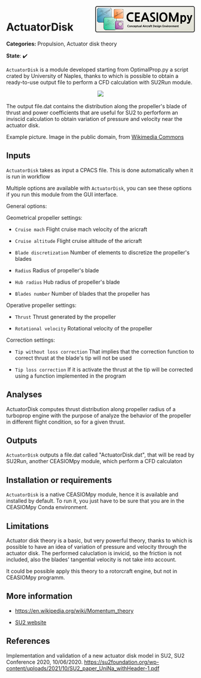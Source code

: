 
<img align="right" height="70" src="../../documents/logos/CEASIOMpy_banner_main.png">

# ActuatorDisk

**Categories:** Propulsion, Actuator disk theory

**State**: :heavy_check_mark:

`ActuatorDisk` is a module developed starting from OptimalProp.py a script crated by University of Naples, thanks to which is possible to obtain a ready-to-use output file to perform a CFD calculation with SU2Run module.

<p align="center">
<img height="160" src="files/Spirit_of_St._Louis.jpg">
</p>

The output file.dat contains the distribution along the propeller's blade of thrust and power coefficients that are useful for SU2 to perforform an inviscid calculation to obtain variation of pressure and velocity near the actuator disk.

Example picture. Image in the public domain, from [Wikimedia Commons](https://commons.wikimedia.org/wiki/File:Spirit_of_St._Louis.jpg)

## Inputs

`ActuatorDisk` takes as input a CPACS file. This is done automatically when it is run in workflow

Multiple options are available with `ActuatorDisk`, you can see these options if you run this module from the GUI interface.

General options:

Geometrical propeller settings: 

* `Cruise mach`
Flight cruise mach velocity of the aricraft

* `Cruise altitude`
Flight cruise altitude of the aricraft

* `Blade discretization`
Number of elements to discretize the propeller's blades

* `Radius`
Radius of propeller's blade

* `Hub radius`
Hub radius of propeller's blade

* `Blades number`
Number of blades that the propeller has

Operative propeller settings:

* `Thrust`
Thrust generated by the propeller 

* `Rotational velocity`
Rotational velocity of the propeller 

Correction settings:

* `Tip without loss correction`
That implies that the correction function to correct thrust at the blade's tip will not be used 

* `Tip loss correction`
If it is activate the thrust at the tip will be corrected using a function implemented in the program

## Analyses

ActuatorDisk computes thrust distribution along propeller radius of a turboprop engine with the purpose of analyze the behavior of the propeller in different flight condition, so for a given thrust.

## Outputs

`ActuatorDisk` outputs a file.dat called "ActuatorDisk.dat", that will be read by SU2Run, another CEASIOMpy module, which perform a CFD calculaton

## Installation or requirements

`ActuatorDisk` is a native CEASIOMpy module, hence it is available and installed by default. To run it, you just have to be sure that you are in the CEASIOMpy Conda environment.

## Limitations

Actuator disk theory is a basic, but very powerful theory, thanks to which is possible to have an idea of variation of pressure and velocity through the actuator disk. The performed caluclation is invicid, so the friction is not included, also the blades' tangential velocity is not take into account.

It could be possible apply this theory to a rotorcraft engine, but not in CEASIOMpy programm.

## More information

* <https://en.wikipedia.org/wiki/Momentum_theory>

* [SU2 website](https://su2code.github.io/tutorials/ActuatorDisk_VariableLoad/)

## References

Implementation and validation of a new actuator disk model in SU2, SU2 Conference 2020, 10/06/2020. <https://su2foundation.org/wp-content/uploads/2021/10/SU2_paper_UniNa_withHeader-1.pdf>